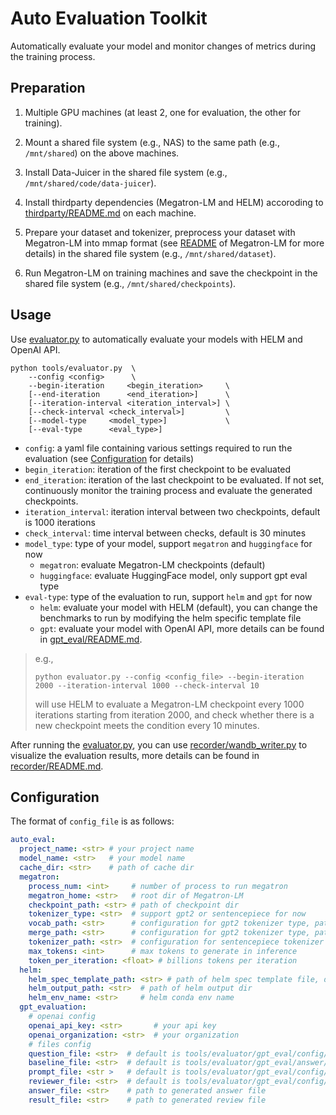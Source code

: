 # Auto Evaluation Toolkit

Automatically evaluate your model and monitor changes of metrics during the training process.

## Preparation

1. Multiple GPU machines (at least 2, one for evaluation, the other for training).

2. Mount a shared file system (e.g., NAS) to the same path (e.g., `/mnt/shared`) on the above machines.

3. Install Data-Juicer in the shared file system (e.g., `/mnt/shared/code/data-juicer`).

4. Install thirdparty dependencies (Megatron-LM and HELM) accoroding to [thirdparty/README.md](../../thirdparty/README.md) on each machine.

5. Prepare your dataset and tokenizer, preprocess your dataset with Megatron-LM into mmap format (see [README](../../thirdparty/Megatron-LM/README.md) of Megatron-LM for more details) in the shared file system (e.g., `/mnt/shared/dataset`).

6. Run Megatron-LM on training machines and save the checkpoint in the shared file system (e.g., `/mnt/shared/checkpoints`).

## Usage

Use [evaluator.py](evaluator.py) to automatically evaluate your models with HELM and OpenAI API.

```shell
python tools/evaluator.py  \
    --config <config>      \
    --begin-iteration     <begin_iteration>     \
    [--end-iteration      <end_iteration>]      \
    [--iteration-interval <iteration_interval>] \
    [--check-interval <check_interval>]         \
    [--model-type     <model_type>]             \
    [--eval-type      <eval_type>]
```

- `config`: a yaml file containing various settings required to run the evaluation (see [Configuration](#configuration) for details)
- `begin_iteration`: iteration of the first checkpoint to be evaluated
- `end_iteration`: iteration of the last checkpoint to be evaluated. If not set, continuously monitor the training process and evaluate the generated checkpoints.
- `iteration_interval`: iteration interval between two checkpoints, default is 1000 iterations
- `check_interval`: time interval between checks, default is 30 minutes
- `model_type`: type of your model, support `megatron` and `huggingface` for now
    - `megatron`: evaluate Megatron-LM checkpoints (default)
    - `huggingface`: evaluate HuggingFace model, only support gpt eval type
- `eval-type`: type of the evaluation to run, support `helm` and `gpt` for now
    - `helm`: evaluate your model with HELM (default), you can change the benchmarks to run by modifying the helm specific template file
    - `gpt`: evaluate your model with OpenAI API, more details can be found in [gpt_eval/README.md](gpt_eval/README.md).

> e.g.,
> ```shell
> python evaluator.py --config <config_file> --begin-iteration 2000 --iteration-interval 1000 --check-interval 10
> ```
> will use HELM to evaluate a Megatron-LM checkpoint every 1000 iterations starting from iteration 2000, and check whether there is a new checkpoint meets the condition every 10 minutes.

After running the [evaluator.py](evaluator.py), you can use [recorder/wandb_writer.py](recorder/wandb_writer.py) to visualize the evaluation results, more details can be found in [recorder/README.md](recorder/README.md).

## Configuration

The format of `config_file` is as follows:

```yaml
auto_eval:
  project_name: <str> # your project name
  model_name: <str>   # your model name
  cache_dir: <str>    # path of cache dir
  megatron:
    process_num: <int>     # number of process to run megatron
    megatron_home: <str>   # root dir of Megatron-LM
    checkpoint_path: <str> # path of checkpoint dir
    tokenizer_type: <str>  # support gpt2 or sentencepiece for now
    vocab_path: <str>      # configuration for gpt2 tokenizer type, path to vocab file
    merge_path: <str>      # configuration for gpt2 tokenizer type, path to merge file
    tokenizer_path: <str>  # configuration for sentencepiece tokenizer type, path to model file
    max_tokens: <int>      # max tokens to generate in inference
    token_per_iteration: <float> # billions tokens per iteration
  helm:
    helm_spec_template_path: <str> # path of helm spec template file, default is tools/evaluator/config/helm_spec_template.conf
    helm_output_path: <str>  # path of helm output dir
    helm_env_name: <str>     # helm conda env name
  gpt_evaluation:
    # openai config
    openai_api_key: <str>       # your api key
    openai_organization: <str>  # your organization
    # files config
    question_file: <str>  # default is tools/evaluator/gpt_eval/config/question.jsonl
    baseline_file: <str>  # default is tools/evaluator/gpt_eval/answer/openai/gpt-3.5-turbo.jsonl
    prompt_file: <str >   # default is tools/evaluator/gpt_eval/config/prompt.jsonl
    reviewer_file: <str>  # default is tools/evaluator/gpt_eval/config/reviewer.jsonl
    answer_file: <str>    # path to generated answer file
    result_file: <str>    # path to generated review file
```
